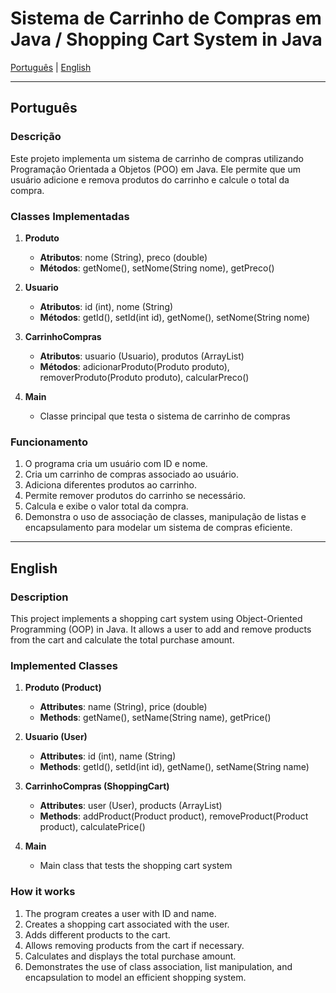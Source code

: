 # Sistema de Carrinho de Compras em Java / Shopping Cart System in Java

[Português](#português) | [English](#english)

---

<a id="português"></a>
## Português

### Descrição
Este projeto implementa um sistema de carrinho de compras utilizando Programação Orientada a Objetos (POO) em Java. Ele permite que um usuário adicione e remova produtos do carrinho e calcule o total da compra.

### Classes Implementadas
1. **Produto**
   - **Atributos**: nome (String), preco (double)
   - **Métodos**: getNome(), setNome(String nome), getPreco()

2. **Usuario**
   - **Atributos**: id (int), nome (String)
   - **Métodos**: getId(), setId(int id), getNome(), setNome(String nome)

3. **CarrinhoCompras**
   - **Atributos**: usuario (Usuario), produtos (ArrayList<Produto>)
   - **Métodos**: adicionarProduto(Produto produto), removerProduto(Produto produto), calcularPreco()

4. **Main**
   - Classe principal que testa o sistema de carrinho de compras

### Funcionamento
1. O programa cria um usuário com ID e nome.
2. Cria um carrinho de compras associado ao usuário.
3. Adiciona diferentes produtos ao carrinho.
4. Permite remover produtos do carrinho se necessário.
5. Calcula e exibe o valor total da compra.
6. Demonstra o uso de associação de classes, manipulação de listas e encapsulamento para modelar um sistema de compras eficiente.

---

<a id="english"></a>
## English

### Description
This project implements a shopping cart system using Object-Oriented Programming (OOP) in Java. It allows a user to add and remove products from the cart and calculate the total purchase amount.

### Implemented Classes
1. **Produto (Product)**
   - **Attributes**: name (String), price (double)
   - **Methods**: getName(), setName(String name), getPrice()

2. **Usuario (User)**
   - **Attributes**: id (int), name (String)
   - **Methods**: getId(), setId(int id), getName(), setName(String name)

3. **CarrinhoCompras (ShoppingCart)**
   - **Attributes**: user (User), products (ArrayList<Product>)
   - **Methods**: addProduct(Product product), removeProduct(Product product), calculatePrice()

4. **Main**
   - Main class that tests the shopping cart system

### How it works
1. The program creates a user with ID and name.
2. Creates a shopping cart associated with the user.
3. Adds different products to the cart.
4. Allows removing products from the cart if necessary.
5. Calculates and displays the total purchase amount.
6. Demonstrates the use of class association, list manipulation, and encapsulation to model an efficient shopping system.
